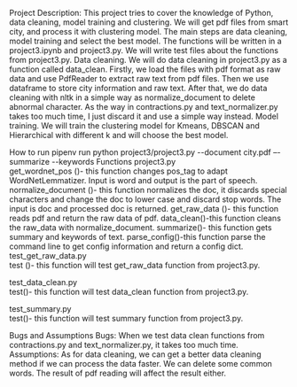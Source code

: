 Project Description:
	This project tries to cover the knowledge of Python, data cleaning, model training and clustering. We will get pdf files from smart city, and process it with clustering model.
	The main steps are data cleaning, model training and select the best model. The functions will be written in a project3.ipynb and project3.py. We will write test files about the functions from project3.py.
	Data cleaning. We will do data cleaning in project3.py as a function called data_clean. Firstly, we load the files with pdf format as raw data and use PdfReader to extract raw text from pdf files. Then we use dataframe to store city information and raw text. After that, we do data cleaning with nltk in a simple way as normalize_document to delete abnormal character. As the way in contractions.py and text_normalizer.py takes too much time, I just discard it and use a simple way instead.
	Model training. We will train the clustering model for Kmeans, DBSCAN and  Hierarchical with different k and will choose the best model.

How to run
pipenv run python project3/project3.py --document city.pdf –-summarize --keywords
Functions
project3.py \
get_wordnet_pos ()- this function changes pos_tag to adapt WordNetLemmatizer. Input is word and output is the part of speech.
normalize_document ()- this function normalizes the doc, it discards special characters and change the doc to lower case and discard stop words. The input is doc and processed doc is returned.
get_raw_data ()- this function reads pdf and return the raw data of pdf.
data_clean()-this function cleans the raw_data with normalize_document.
summarize()- this function gets summary and keywords of text.
parse_config()-this function parse the command line to get config information and return a config dict.
test_get_raw_data.py \
test ()- this function will test get_raw_data function from project3.py.

test_data_clean.py \
test()- this function will test data_clean function from project3.py. 

test_summary.py \
test()- this function will test summary function from project3.py.

Bugs and Assumptions
	Bugs:
	When we test data clean functions from contractions.py and text_normalizer.py, it takes too much time.
	Assumptions:
	As for data cleaning, we can get a better data cleaning method if we can process the data faster. We can delete some common words. The result of pdf reading will affect the result either.
